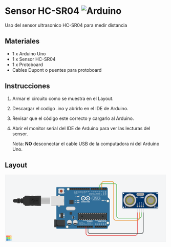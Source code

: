 # Sensor HC-SR04 ![Arduino](https://img.shields.io/badge/arduino-Rob%C3%B3tica-blue?logo=arduino)
Uso del sensor ultrasonico HC-SR04 para medir distancia

## Materiales
* 1 x Arduino Uno
* 1 x Sensor HC-SR04
* 1 x Protoboard
* Cables Dupont o puentes para protoboard

## Instrucciones
1) Armar el circuito como se muestra en el Layout.
2) Descargar el codigo .ino y abrirlo en el IDE de Arduino.
3) Revisar que el código este correcto y cargarlo al Arduino.
4) Abrir el monitor serial del IDE de Arduino para ver las lecturas del sensor.

   Nota: **NO** desconectar el cable USB de la computadora ni del Arduino Uno.

## Layout
![Layout](img/layout.png)
